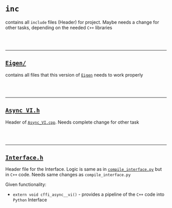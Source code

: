 # `inc`

contains all `include` files (Header) for project. Maybe needs a change for other tasks, depending on the needed `C++` libraries

<br/><br/>

-------

## <a href='Eigen/' target='_blank'>`Eigen/`</a>

contains all files that this version of <a href='http://eigen.tuxfamily.org/index.php?title=Main_Page' target='_blank'>`Eigen`</a> needs to work properly

<br/><br/>

-------

## <a href='Async_VI.h' target='_blank'>`Async_VI.h`</a>

Header of <a href='../src/Async_VI.cpp' target='_blank'>`Async_VI.cpp`</a>. Needs complete change for other task

<br/><br/>

-------

## <a href='Interface.h' target='_blank'>`Interface.h`</a>

Header file for the Interface. Logic is same as in <a href='../../../backend/compile_interface.py' target='_blank'>`compile_interface.py`</a> but in `C++` code. Needs same changes as `compile_interface.py`

Given functionality:
- `extern void cffi_async__vi()` - provides a pipeline of the `C++` code into `Python` Interface
